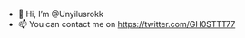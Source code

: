 - 👋 Hi, I’m @Unyilusrokk
- 📫 You can contact me on https://twitter.com/GH0STTT77

<!---
Unyilusrokk/Unyilusrokk is a ✨ special ✨ repository because its `README.md` (this file) appears on your GitHub profile.
You can click the Preview link to take a look at your changes.
--->
